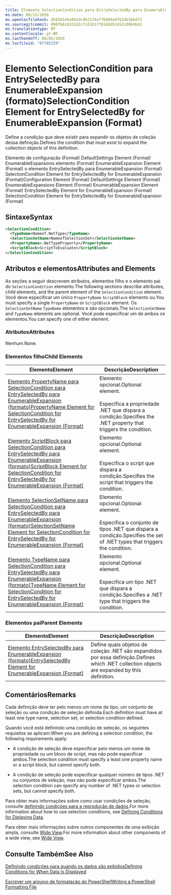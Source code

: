```yaml
---
title: Elemento SelectionCondition para EntrySelectedBy para EnumerableExpansion (Format) | Microsoft Docs
ms.date: 09/13/2016
ms.openlocfilehash: d5858145e092dc962174a776889a4f62db366d71
ms.sourcegitcommit: 0907b8c6322d2c7c61b17f8168d53452c8964b41
ms.translationtype: MT
ms.contentlocale: pt-BR
ms.lasthandoff: 08/05/2020
ms.locfileid: "87785329"
---
```

# <a name="selectioncondition-element-for-entryselectedby-for-enumerableexpansion-format"></a><span data-ttu-id="bcffc-102">Elemento SelectionCondition para EntrySelectedBy para EnumerableExpansion (formato)</span><span class="sxs-lookup"><span data-stu-id="bcffc-102">SelectionCondition Element for EntrySelectedBy for EnumerableExpansion (Format)</span></span>

<span data-ttu-id="bcffc-103">Define a condição que deve existir para expandir os objetos de coleção dessa definição.</span><span class="sxs-lookup"><span data-stu-id="bcffc-103">Defines the condition that must exist to expand the collection objects of this definition.</span></span>

<span data-ttu-id="bcffc-104">Elemento de configuração (Format) DefaultSettings Element (Format) EnumerableExpansions elemento (Format) EnumerableExpansion Element (Format) o elemento EntrySelectedBy para EnumerableExpansion (Format) SelectionCondition Element for EntrySelectedBy for EnumerableExpansion (Format)</span><span class="sxs-lookup"><span data-stu-id="bcffc-104">Configuration Element (Format) DefaultSettings Element (Format) EnumerableExpansions Element (Format) EnumerableExpansion Element (Format) EntrySelectedBy Element for EnumerableExpansion (Format) SelectionCondition Element for EntrySelectedBy for EnumerableExpansion (Format)</span></span>

## <a name="syntax"></a><span data-ttu-id="bcffc-105">Sintaxe</span><span class="sxs-lookup"><span data-stu-id="bcffc-105">Syntax</span></span>

```xml
<SelectionCondition>
  <TypeName>Nameof.NetType</TypeName>
  <SelectionSetName>NameofSelectionSet</SelectionSetName>
  <PropertyName>.NetTypeProperty</PropertyName>
  <ScriptBlock>ScriptToEvaluate</ScriptBlock>
</SelectionCondition>
```

## <a name="attributes-and-elements"></a><span data-ttu-id="bcffc-106">Atributos e elementos</span><span class="sxs-lookup"><span data-stu-id="bcffc-106">Attributes and Elements</span></span>

<span data-ttu-id="bcffc-107">As seções a seguir descrevem atributos, elementos filho e o elemento pai do `SelectionCondition` elemento.</span><span class="sxs-lookup"><span data-stu-id="bcffc-107">The following sections describe attributes, child elements, and the parent element of the `SelectionCondition` element.</span></span> <span data-ttu-id="bcffc-108">Você deve especificar um único `PropertyName` `ScriptBlock` elemento ou.</span><span class="sxs-lookup"><span data-stu-id="bcffc-108">You must specify a single `PropertyName` or `ScriptBlock` element.</span></span> <span data-ttu-id="bcffc-109">Os `SelectionSetName` `TypeName` elementos e são opcionais.</span><span class="sxs-lookup"><span data-stu-id="bcffc-109">The `SelectionSetName` and `TypeName` elements are optional.</span></span> <span data-ttu-id="bcffc-110">Você pode especificar um de ambos os elementos.</span><span class="sxs-lookup"><span data-stu-id="bcffc-110">You can specify one of either element.</span></span>

### <a name="attributes"></a><span data-ttu-id="bcffc-111">Atributos</span><span class="sxs-lookup"><span data-stu-id="bcffc-111">Attributes</span></span>

<span data-ttu-id="bcffc-112">Nenhum.</span><span class="sxs-lookup"><span data-stu-id="bcffc-112">None.</span></span>

### <a name="child-elements"></a><span data-ttu-id="bcffc-113">Elementos filho</span><span class="sxs-lookup"><span data-stu-id="bcffc-113">Child Elements</span></span>

|<span data-ttu-id="bcffc-114">Elemento</span><span class="sxs-lookup"><span data-stu-id="bcffc-114">Element</span></span>|<span data-ttu-id="bcffc-115">Descrição</span><span class="sxs-lookup"><span data-stu-id="bcffc-115">Description</span></span>|
|-------------|-----------------|
|[<span data-ttu-id="bcffc-116">Elemento PropertyName para SelectionCondition para EntrySelectedBy para EnumerableExpansion (formato)</span><span class="sxs-lookup"><span data-stu-id="bcffc-116">PropertyName Element for SelectionCondition for EntrySelectedBy for EnumerableExpansion (Format)</span></span>](./propertyname-element-for-selectioncondition-for-entryselectedby-for-enumerableexpansion-format.md)|<span data-ttu-id="bcffc-117">Elemento opcional.</span><span class="sxs-lookup"><span data-stu-id="bcffc-117">Optional element.</span></span><br /><br /> <span data-ttu-id="bcffc-118">Especifica a propriedade .NET que dispara a condição.</span><span class="sxs-lookup"><span data-stu-id="bcffc-118">Specifies the .NET property that triggers the condition.</span></span>|
|[<span data-ttu-id="bcffc-119">Elemento ScriptBlock para SelectionCondition para EntrySelectedBy para EnumerableExpansion (formato)</span><span class="sxs-lookup"><span data-stu-id="bcffc-119">ScriptBlock Element for SelectionCondition for EntrySelectedBy for EnumerableExpansion (Format)</span></span>](./scriptblock-element-for-selectioncondition-for-entryselectedby-for-enumerableexpansion-format.md)|<span data-ttu-id="bcffc-120">Elemento opcional.</span><span class="sxs-lookup"><span data-stu-id="bcffc-120">Optional element.</span></span><br /><br /> <span data-ttu-id="bcffc-121">Especifica o script que dispara a condição.</span><span class="sxs-lookup"><span data-stu-id="bcffc-121">Specifies the script that triggers the condition.</span></span>|
|[<span data-ttu-id="bcffc-122">Elemento SelectionSetName para SelectionCondition para EntrySelectedBy para EnumerableExpansion (formato)</span><span class="sxs-lookup"><span data-stu-id="bcffc-122">SelectionSetName Element for SelectionCondition for EntrySelectedBy for EnumerableExpansion (Format)</span></span>](./selectionsetname-element-for-selectioncondition-for-entryselectedby-for-enumerableexpansion-format.md)|<span data-ttu-id="bcffc-123">Elemento opcional.</span><span class="sxs-lookup"><span data-stu-id="bcffc-123">Optional element.</span></span><br /><br /> <span data-ttu-id="bcffc-124">Especifica o conjunto de tipos .NET que dispara a condição.</span><span class="sxs-lookup"><span data-stu-id="bcffc-124">Specifies the set of .NET types that triggers the condition.</span></span>|
|[<span data-ttu-id="bcffc-125">Elemento TypeName para SelectionCondition para EntrySelectedBy para EnumerableExpansion (formato)</span><span class="sxs-lookup"><span data-stu-id="bcffc-125">TypeName Element for SelectionCondition for EntrySelectedBy for EnumerableExpansion (Format)</span></span>](./typename-element-for-selectioncondition-for-entryselectedby-for-enumerableexpansion-format.md)|<span data-ttu-id="bcffc-126">Elemento opcional.</span><span class="sxs-lookup"><span data-stu-id="bcffc-126">Optional element.</span></span><br /><br /> <span data-ttu-id="bcffc-127">Especifica um tipo .NET que dispara a condição.</span><span class="sxs-lookup"><span data-stu-id="bcffc-127">Specifies a .NET type that triggers the condition.</span></span>|

### <a name="parent-elements"></a><span data-ttu-id="bcffc-128">Elementos pai</span><span class="sxs-lookup"><span data-stu-id="bcffc-128">Parent Elements</span></span>

|<span data-ttu-id="bcffc-129">Elemento</span><span class="sxs-lookup"><span data-stu-id="bcffc-129">Element</span></span>|<span data-ttu-id="bcffc-130">Descrição</span><span class="sxs-lookup"><span data-stu-id="bcffc-130">Description</span></span>|
|-------------|-----------------|
|[<span data-ttu-id="bcffc-131">Elemento EntrySelectedBy para EnumerableExpansion (formato)</span><span class="sxs-lookup"><span data-stu-id="bcffc-131">EntrySelectedBy Element for EnumerableExpansion (Format)</span></span>](./entryselectedby-element-for-enumerableexpansion-format.md)|<span data-ttu-id="bcffc-132">Define quais objetos de coleção .NET são expandidos por essa definição.</span><span class="sxs-lookup"><span data-stu-id="bcffc-132">Defines which .NET collection objects are expanded by this definition.</span></span>|

## <a name="remarks"></a><span data-ttu-id="bcffc-133">Comentários</span><span class="sxs-lookup"><span data-stu-id="bcffc-133">Remarks</span></span>

<span data-ttu-id="bcffc-134">Cada definição deve ter pelo menos um nome de tipo, um conjunto de seleção ou uma condição de seleção definida.</span><span class="sxs-lookup"><span data-stu-id="bcffc-134">Each definition must have at least one type name, selection set, or selection condition defined.</span></span>

<span data-ttu-id="bcffc-135">Quando você está definindo uma condição de seleção, os seguintes requisitos se aplicam:</span><span class="sxs-lookup"><span data-stu-id="bcffc-135">When you are defining a selection condition, the following requirements apply:</span></span>

- <span data-ttu-id="bcffc-136">A condição de seleção deve especificar pelo menos um nome de propriedade ou um bloco de script, mas não pode especificar ambos.</span><span class="sxs-lookup"><span data-stu-id="bcffc-136">The selection condition must specify a least one property name or a script block, but cannot specify both.</span></span>

- <span data-ttu-id="bcffc-137">A condição de seleção pode especificar qualquer número de tipos .NET ou conjuntos de seleção, mas não pode especificar ambos.</span><span class="sxs-lookup"><span data-stu-id="bcffc-137">The selection condition can specify any number of .NET types or selection sets, but cannot specify both.</span></span>

<span data-ttu-id="bcffc-138">Para obter mais informações sobre como usar condições de seleção, consulte [definindo condições para a reprodução de dados](./defining-conditions-for-displaying-data.md).</span><span class="sxs-lookup"><span data-stu-id="bcffc-138">For more information about how to use selection conditions, see [Defining Conditions for Diplaying Data](./defining-conditions-for-displaying-data.md).</span></span>

<span data-ttu-id="bcffc-139">Para obter mais informações sobre outros componentes de uma exibição ampla, consulte [Wide View](./creating-a-wide-view.md).</span><span class="sxs-lookup"><span data-stu-id="bcffc-139">For more information about other components of a wide view, see [Wide View](./creating-a-wide-view.md).</span></span>

## <a name="see-also"></a><span data-ttu-id="bcffc-140">Consulte Também</span><span class="sxs-lookup"><span data-stu-id="bcffc-140">See Also</span></span>

[<span data-ttu-id="bcffc-141">Definindo condições para quando os dados são exibidos</span><span class="sxs-lookup"><span data-stu-id="bcffc-141">Defining Conditions for When Data Is Displayed</span></span>](./defining-conditions-for-displaying-data.md)

[<span data-ttu-id="bcffc-142">Escrever um arquivo de formatação do PowerShell</span><span class="sxs-lookup"><span data-stu-id="bcffc-142">Writing a PowerShell Formatting File</span></span>](./writing-a-powershell-formatting-file.md)
